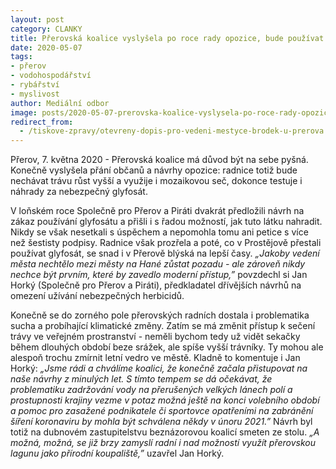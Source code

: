 ```yaml
---
layout: post
category: CLANKY
title: Přerovská koalice vyslyšela po roce rady opozice, bude používat mozaikovou seč a testuje alternativy za glyfosát
date: 2020-05-07
tags: 
- přerov
- vodohospodářství
- rybářství
- myslivost
author: Mediální odbor
image: posts/2020-05-07-prerovska-koalice-vyslysela-po-roce-rady-opozice-bude-pouzivat-mozaikovou-sec-a-testuje-alternativy-za-glyfosat.jpg  #751x422 pixelu
redirect_from:
  - /tiskove-zpravy/otevreny-dopis-pro-vedeni-mestyce-brodek-u-prerova.html
---
```

Přerov, 7. května 2020 - Přerovská koalice má důvod být na sebe pyšná. Konečně vyslyšela přání občanů a návrhy opozice: radnice totiž bude nechávat trávu růst vyšší a využije i mozaikovou seč, dokonce testuje i náhrady za nebezpečný glyfosát.

V loňském roce Společně pro Přerov a Piráti dvakrát předložili návrh na zákaz používání glyfosátu a přišli i s řadou možností, jak tuto látku nahradit. Nikdy se však nesetkali s úspěchem a nepomohla tomu ani petice s více než šestisty podpisy. Radnice však prozřela a poté, co v Prostějově přestali používat glyfosát, se snad i v Přerově blýská na lepší časy. *„Jakoby vedení města nechtělo mezi městy na Hané zůstat pozadu - ale zároveň nikdy nechce být prvním, které by zavedlo moderní přístup,”* povzdechl si Jan Horký (Společně pro Přerov a Piráti), předkladatel dřívějších návrhů na omezení užívání nebezpečných herbicidů.

Konečně se do zorného pole přerovských radních dostala i problematika sucha a probíhající klimatické změny. Zatím se má změnit přístup k sečení trávy ve veřejném prostranství - neměli bychom tedy už vidět sekačky během dlouhých období beze srážek, ale spíše vyšší trávníky. Ty mohou ale alespoň trochu zmírnit letní vedro ve městě. Kladně to komentuje i Jan Horký: *„Jsme rádi a chválíme koalici, že konečně začala přistupovat na naše návrhy z minulých let. S tímto tempem se dá očekávat, že problematiku zadržování vody na přerušených velkých lánech polí a prostupnosti krajiny vezme v potaz možná ještě na konci volebního období a pomoc pro zasažené podnikatele či sportovce opatřeními na zabránění šíření koronaviru by mohla být schválena někdy v únoru 2021.”* Návrh byl totiž na dubnovém zastupitelstvu beznázorovou koalicí smeten ze stolu. *„A možná, možná, se již brzy zamyslí radní i nad možností využít přerovskou lagunu jako přírodní koupaliště,”* uzavřel Jan Horký.
